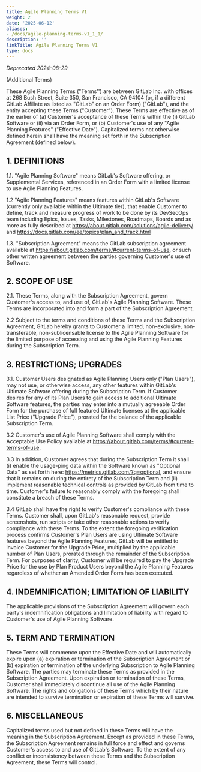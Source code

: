 ```yaml
---
title: Agile Planning Terms V1
weight: 2
date: '2025-06-12'
aliases:
- /docs/agile-planning-terms-v1_1_1/
description: ''
linkTitle: Agile Planning Terms V1
type: docs
---
```


*Deprecated 2024-08-29*

(Additional Terms)

These Agile Planning Terms ("Terms'') are between GitLab Inc. with offices at 268 Bush Street, Suite 350, San Francisco, CA 94104 (or, if a different GitLab Affiliate as listed as "GitLab" on an Order Form) ("GitLab"), and the entity accepting these Terms ("Customer"). These Terms are effective as of the earlier of (a) Customer's acceptance of these Terms within the (i) GitLab Software or (ii) via an Order Form, or (b) Customer's use of any "Agile Planning Features" ("Effective Date").  Capitalized terms not otherwise defined herein shall have the meaning set forth in the Subscription Agreement (defined below).

## 1. DEFINITIONS

1.1.  "Agile Planning Software" means GitLab's Software offering, or Supplemental Services, referenced in an Order Form with a limited license to use Agile Planning Features.

1.2   "Agile Planning Features" means features within GitLab's Software (currently only available within the Ultimate tier),  that enable Customer to define, track and measure progress of work to be done by its DevSecOps team including Epics, Issues, Tasks, Milestones, Roadmaps, Boards and as more as fully described at <https://about.gitlab.com/solutions/agile-delivery/> and <https://docs.gitlab.com/ee/topics/plan_and_track.html>

1.3. "Subscription Agreement" means the GitLab subscription agreement available at <https://about.gitlab.com/terms/#current-terms-of-use>, or such other written agreement between the parties governing Customer's use of Software.

## 2. SCOPE OF USE

2.1.  These Terms, along with the Subscription Agreement, govern Customer's access to, and use of, GitLab's Agile Planning Software. These Terms are incorporated into and form a part of the Subscription Agreement.

2.2 Subject to the terms and conditions of these Terms and the Subscription Agreement, GitLab hereby grants to Customer a limited, non-exclusive, non-transferable, non-sublicensable license to the Agile Planning Software for the limited purpose of accessing and using the Agile Planning Features during the Subscription Term.

## 3. RESTRICTIONS; UPGRADES

3.1.  Customer Users designated as Agile Planning Users only ("Plan Users"), may not use, or otherwise access, any other features within GitLab's Ultimate Software offering during the Subscription Term.  If Customer desires for any of its Plan Users to gain access to additional Ultimate Software features, the parties may enter into a mutually agreeable Order Form for the purchase of full featured Ultimate licenses at the applicable List Price ("Upgrade Price"), prorated for the balance of the applicable Subscription Term.

3.2  Customer's use of Agile Planning Software shall comply with the Acceptable Use Policy available at <https://about.gitlab.com/terms/#current-terms-of-use>.

3.3 In addition, Customer agrees that during the Subscription Term it shall (i) enable the usage-ping data within the Software known as "Optional Data" as set forth here: <https://metrics.gitlab.com/?q=optional>, and ensure that it remains on during the entirety of the Subscription Term and (ii) implement reasonable technical controls as provided by GitLab from time to time.  Customer's failure to reasonably comply with the foregoing shall constitute a breach of these Terms.

3.4  GitLab shall have the right to verify Customer's compliance with these Terms.  Customer shall, upon GitLab's reasonable request, provide screenshots, run scripts or take other reasonable actions to verify compliance with these Terms.  To the extent the foregoing verification process confirms Customer's Plan Users are using Ultimate Software features beyond the Agile Planning Features, GitLab will be entitled to invoice Customer for the Upgrade Price, multiplied by the applicable number of Plan Users, prorated through the remainder of the Subscription Term.  For purposes of clarity, Customer will be required to pay the Upgrade Price for the use by Plan Product Users beyond the Agile Planning Features regardless of whether an Amended Order Form has been executed.

## 4. INDEMNIFICATION; LIMITATION OF LIABILITY

The applicable provisions of the Subscription Agreement will govern each party's indemnification obligations and limitation of liability with regard to Customer's use of Agile Planning Software.

## 5. TERM AND TERMINATION

These Terms will commence upon the Effective Date and will automatically expire upon (a) expiration or termination of the Subscription Agreement or (b) expiration or termination of the underlying Subscription to Agile Planning Software. The parties may terminate these Terms as provided in the Subscription Agreement. Upon expiration or termination of these Terms, Customer shall immediately discontinue all use of the Agile Planning Software. The rights and obligations of these Terms which by their nature are intended to survive termination or expiration of these Terms will survive.

## 6.  MISCELLANEOUS

Capitalized terms used but not defined in these Terms will have the meaning in the Subscription Agreement. Except as provided in these Terms, the Subscription Agreement remains in full force and effect and governs Customer's access to and use of GitLab's Software. To the extent of any conflict or inconsistency between these Terms and the Subscription Agreement, these Terms will control.
